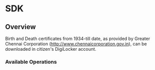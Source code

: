 # SDK

## Overview

Birth and Death certificates from 1934-till date, as provided by Greater Chennai Corporation (http://www.chennaicorporation.gov.in), can be downloaded in citizen's DigiLocker account.

### Available Operations

